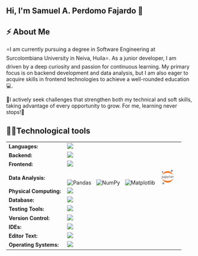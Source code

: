 ## Hi, I'm Samuel A. Perdomo Fajardo 👋

## ⚡ About Me

⭐I am currently pursuing a degree in Software Engineering at Surcolombiana University in Neiva, Huila⭐. As a junior developer, I am driven by a deep curiosity and passion for continuous learning. My primary focus is on backend development and data analysis, but I am also eager to acquire skills in frontend technologies to achieve a well-rounded education💻.


🚀I actively seek challenges that strengthen both my technical and soft skills, taking advantage of every opportunity to grow. For me, learning never stops!💪


## 🧑‍💻Technological tools
<table style="margin:0">
    <tr>
        <td style="font-weight: bold; padding-right: 10px; vertical-align: center; border: none;">Languages:</td>
        <td><img height="40" src="https://skillicons.dev/icons?i=python,java,js,kotlin"/></td>
    </tr>
    <tr>
        <td style="font-weight: bold; padding-right: 10px; vertical-align: center; border: none;">Backend:</td>
        <td><img height="40" src="https://skillicons.dev/icons?i=spring"/></td>
    </tr>
    <tr>
        <td style="font-weight: bold; padding-right: 10px; vertical-align: center;">Frontend:</td>
        <td><img height="40" src="https://skillicons.dev/icons?i=html,css"/></td>
    </tr>
    <tr>
        <td style="font-weight: bold; padding-right: 10px; vertical-align: center; border: none;">Data Analysis:</td>
        <td>
            <img height="40" src="https://pandas.pydata.org/static/img/pandas_secondary_white.svg" alt="Pandas" style="margin-right: 10px;"/>
            <img height="40" src="https://numpy.org/images/logo.svg" alt="NumPy" style="margin-right: 10px;"/>
            <img height="40" src="https://matplotlib.org/stable/_images/sphx_glr_logos2_001.png" alt="Matplotlib" style="margin-right: 10px;"/>
            <img height="40" src="https://raw.githubusercontent.com/github/explore/main/topics/jupyter-notebook/jupyter-notebook.png" alt="Jupyter" style="margin-right: 10px;"/>
        </td>
    </tr>
    <tr>
        <td style="font-weight: bold; padding-right: 10px; vertical-align: center; border: none;">Physical Computing:</td>
        <td><img height="40" src="https://skillicons.dev/icons?i=arduino"/></td>
    </tr>
    <tr>
        <td style="font-weight: bold; padding-right: 10px; vertical-align: center; border: none;">Database:</td>
        <td><img height="40" src="https://skillicons.dev/icons?i=postgresql"/></td>
    </tr>
    <tr>
        <td style="font-weight: bold; padding-right: 10px; vertical-align: center; border: none;">Testing Tools:</td>
        <td><img height="40" src="https://skillicons.dev/icons?i=postman"/></td>
    </tr>
    <tr>
        <td style="font-weight: bold; padding-right: 10px; vertical-align: center; border: none;">Version Control:</td>
        <td><img height="40" src="https://skillicons.dev/icons?i=git,github"/></td>
    </tr>
    <tr>
        <td style="font-weight: bold; padding-right: 10px; vertical-align: center; border: none;">IDEs:</td>
        <td><img height="40" src="https://skillicons.dev/icons?i=androidstudio"/></td>
    </tr>
    <tr>
        <td style="font-weight: bold; padding-right: 10px; vertical-align: center; border: none;">Editor Text:</td>
        <td><img height="40" src="https://skillicons.dev/icons?i=vscode,replit"/></td>
    </tr>
    <tr>
        <td style="font-weight: bold; padding-right: 10px; vertical-align: center; border: none;">Operating Systems:</td>
        <td><img height="40" src="https://skillicons.dev/icons?i=windows,ubuntu"/></td>
    </tr>
</table>
